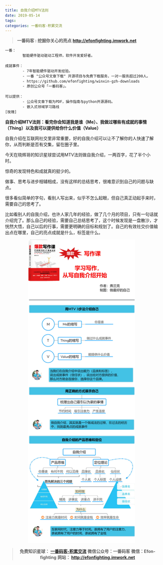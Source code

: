 ```yaml
---
title: 自我介绍MTV法则
date: 2019-05-14
tags: 
categories: 一番码客-积累交流
---
```


> **一番码客 : 挖掘你关心的亮点**
> **http://efonfighting.imwork.net**

```txt
一番：
        智能硬件驱动驱动工程师，软件开发爱好者。

成就事件：
        - 7年智能硬件驱动开发经验。
        - 一番 "公众号文章下载" 开源项目与免费下载服务，一对一服务超过200人。
        - https://github.com/efonfighting/winxin-gzh-downloads
        - 原创公众号「一番码客」。

可以提供：
        - 公众号文章下载为PDF，操作指南与python开源源码。
        - 嵌入式领域学习路线
[玫瑰]
```

<!-- more -->

**自我介绍MTV法则：看完你会知道我是谁（Me）、我做过哪些有成就的事情（Thing）以及我可以提供给你什么价值（Value）**

自我介绍在互联网社交里非常重要，好的自我介绍可以让不了解你的人快速了解你，从而判断是否有交集，留在圈子里。

今天在晓辉哥的知识星球尝试用MTV法则做自我介绍，一两百字，花了半个小时。

惊奇的发现特色和成就真的挺少的。

做事、思考与进步相辅相成，没有这样的总结思考，很难意识到自己的问题与缺点。

很多看似简单的字句，看别人写出来，似乎不怎么起眼，但自己真正动起手来时，需要自己的思考了。

比如看别人的自我介绍，也许人家几年的经验，做了几个月的项目，只有一句话就介绍完了。那么自己的经验，需要自己总结思考了，这个时候发现是一盘散沙，才恍然大悟，自己以后的行事，需要更明确的目标和规划了。自己的有效社交价值输出点在哪里，自己的亮点成就是什么，标签是什么。
<div align=center><img src="2019-05-14-自我介绍MTV法则/MTV1.jpg", width=70%>



> **免费知识星球： [一番码客-积累交流](https://t.zsxq.com/NRVBURr)**
> **微信公众号：一番码客**
> **微信：Efon-fighting**
> **网站： http://efonfighting.imwork.net**